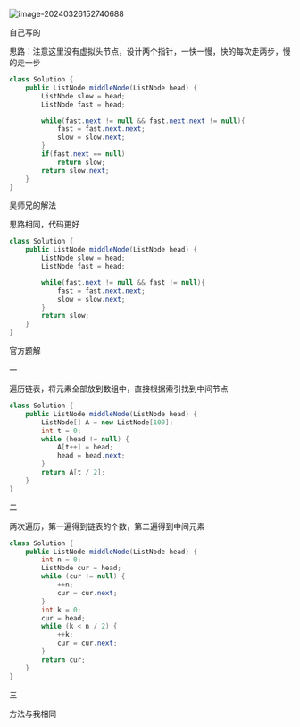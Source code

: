 

![image-20240326152740688](https://s2.loli.net/2024/03/26/G8M56v1IZVcpeDr.png)

自己写的

思路：注意这里没有虚拟头节点，设计两个指针，一快一慢，快的每次走两步，慢的走一步

```java
class Solution {
    public ListNode middleNode(ListNode head) {
        ListNode slow = head;
        ListNode fast = head;

        while(fast.next != null && fast.next.next != null){
            fast = fast.next.next;
            slow = slow.next;
        }
        if(fast.next == null)
            return slow;
        return slow.next;
    }
}
```



吴师兄的解法

思路相同，代码更好

```java
class Solution {
    public ListNode middleNode(ListNode head) {
        ListNode slow = head;
        ListNode fast = head;

        while(fast.next != null && fast != null){
            fast = fast.next.next;
            slow = slow.next;
        }
        return slow;
    }
}
```





官方题解

一

遍历链表，将元素全部放到数组中，直接根据索引找到中间节点

```java
class Solution {
    public ListNode middleNode(ListNode head) {
        ListNode[] A = new ListNode[100];
        int t = 0;
        while (head != null) {
            A[t++] = head;
            head = head.next;
        }
        return A[t / 2];
    }
}
```

二

两次遍历，第一遍得到链表的个数，第二遍得到中间元素

```java
class Solution {
    public ListNode middleNode(ListNode head) {
        int n = 0;
        ListNode cur = head;
        while (cur != null) {
            ++n;
            cur = cur.next;
        }
        int k = 0;
        cur = head;
        while (k < n / 2) {
            ++k;
            cur = cur.next;
        }
        return cur;
    }
}

```



三

方法与我相同